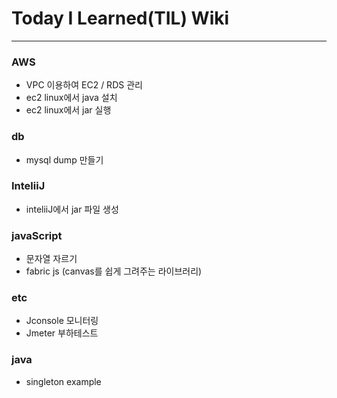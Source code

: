# Today I Learned(TIL) Wiki
----

### AWS
* VPC 이용하여 EC2 / RDS 관리
* ec2 linux에서 java 설치
* ec2 linux에서 jar 실행

### db
* mysql dump 만들기

### InteliiJ
* inteliiJ에서 jar 파일 생성

### javaScript
* 문자열 자르기
* fabric js (canvas를 쉽게 그려주는 라이브러리)

### etc
* Jconsole 모니터링
* Jmeter 부하테스트

### java
* singleton example